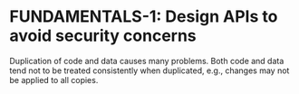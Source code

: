 # FUNDAMENTALS-1: Design APIs to avoid security concerns

Duplication of code and data causes many problems. Both code and data tend not to be treated consistently when duplicated, e.g., changes may not be applied to all copies.